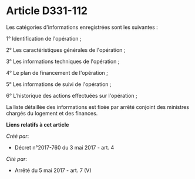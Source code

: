# Article D331-112

Les catégories d'informations enregistrées sont les suivantes :

1° Identification de l'opération ;

2° Les caractéristiques générales de l'opération ;

3° Les informations techniques de l'opération ;

4° Le plan de financement de l'opération ;

5° Les informations de suivi de l'opération ;

6° L'historique des actions effectuées sur l'opération ;

La liste détaillée des informations est fixée par arrêté conjoint des ministres chargés du logement et des finances.

**Liens relatifs à cet article**

_Créé par_:

  - Décret n°2017-760 du 3 mai 2017 - art. 4

_Cité par_:

  - Arrêté du 5 mai 2017 - art. 7 (V)
